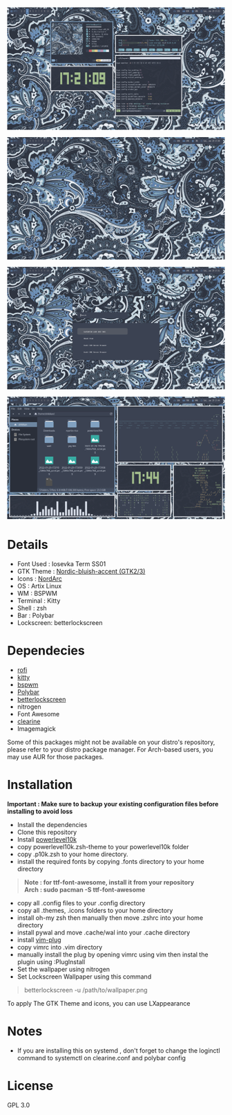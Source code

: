 # 


![enter image description here](https://github.com/shikikan-neko08/dotfiles-nord/blob/batik/screenshots/2022-01-29-172110_1366x768_scrot.png)

![enter image description here](https://github.com/shikikan-neko08/dotfiles-nord/blob/batik/screenshots/2022-01-29-173059_1366x768_scrot.png)

![enter image description here](https://github.com/shikikan-neko08/dotfiles-nord/blob/batik/screenshots/2022-01-29-173108_1366x768_scrot.png) 

![enter image description here](https://github.com/shikikan-neko08/dotfiles-nord/blob/batik/screenshots/2022-01-29-174403_1366x768_scrot.png)




# Details
* Font Used : Iosevka Term SS01
* GTK Theme : [Nordic-bluish-accent (GTK2/3) ](https://github.com/EliverLara/Nordic/releasess) 
* Icons     : [NordArc](https://www.gnome-look.org/p/1427194/)
* OS        : Artix Linux
* WM        : BSPWM
* Terminal  : Kitty
* Shell     : zsh
* Bar       : Polybar
* Lockscreen: betterlockscreen

# Dependecies
 * [rofi](https://github.com/davatorium/rofi)
 * [kitty](https://github.com/kovidgoyal/kitty)
 * [bspwm](https://github.com/baskerville/bspwm) 
 * [Polybar](https://github.com/polybar/polybar)
 * [betterlockscreen](https://github.com/pavanjadhaw/betterlockscreen)   
 * nitrogen 
 * Font Awesome
 * [clearine](https://github.com/okitavera/clearine)
 * Imagemagick
 
  Some of this packages might not be available on your distro's repository, please refer to your distro package manager.
  For Arch-based users, you may use AUR for those packages.
  
# Installation

**Important : Make sure to backup your existing configuration files before installing to avoid loss**     

* Install the dependencies
* Clone this repository
* Install [powerlevel10k](https://github.com/romkatv/powerlevel10k)
* copy powerlevel10k.zsh-theme to your powerlevel10k folder
* copy .p10k.zsh to your home directory.
* install the required fonts by copying .fonts directory to your home directory      
> **Note : for ttf-font-awesome, install it from your repository**          
> **Arch : sudo pacman -S ttf-font-awesome**
* copy all .config files to your .config directory
* copy all .themes, .icons folders to your home directory
* install oh-my zsh then manually then move .zshrc into your home directory
* install pywal and move .cache/wal into your .cache directory
* install [vim-plug](https://github.com/junegunn/vim-plug)
* copy vimrc into .vim directory
* manually install the plug by opening vimrc using vim then instal the plugin using :PlugInstall   
* Set the wallpaper using nitrogen  
* Set Lockscreen Wallpaper using this command      
> betterlockscreen -u /path/to/wallpaper.png

To apply The GTK Theme and icons, you can use LXappearance    

# Notes
* If you are installing this on systemd , don't forget to change the loginctl
 command to systemctl on clearine.conf and polybar config

# License

GPL 3.0
